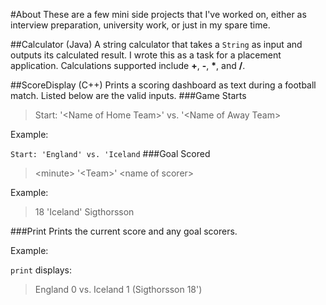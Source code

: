 #About
These are a few mini side projects that I've worked on, either as interview preparation, university work, or just in my spare time.

##Calculator (Java)
A string calculator that takes a `String` as input and outputs its calculated result.  I wrote this as a task for a placement application.  Calculations supported include **+**, **-**, **\***, and **/**.

##ScoreDisplay (C++)
Prints a scoring dashboard as text during a football match. Listed below are the valid inputs.
###Game Starts

>Start: '\<Name of Home Team>' vs. '\<Name of Away Team>

Example:

`Start: 'England' vs. 'Iceland`
###Goal Scored
>\<minute> '\<Team>' \<name of scorer>

Example:

>18 'Iceland' Sigthorsson

###Print
Prints the current score and any goal scorers.

Example:

`print` displays:
> England 0 vs. Iceland 1 (Sigthorsson 18')